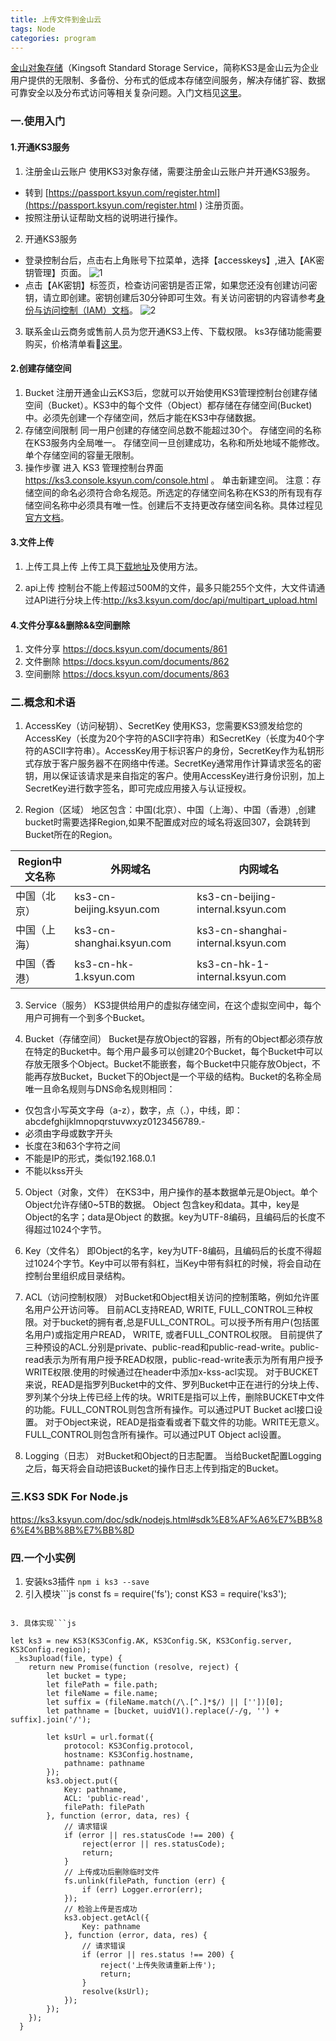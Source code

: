```yaml
---
title: 上传文件到金山云
tags: Node
categories: program
---
```


[金山对象存储](https://www.ksyun.com/proservice/storage_service)（Kingsoft Standard Storage Service，简称KS3是金山云为企业用户提供的无限制、多备份、分布式的低成本存储空间服务，解决存储扩容、数据可靠安全以及分布式访问等相关复杂问题。入门文档见[这里](https://docs.ksyun.com/documents/858)。

<!--more-->
### 一.使用入门

#### 1.开通KS3服务
1. 注册金山云账户
使用KS3对象存储，需要注册金山云账户并开通KS3服务。
* 转到 [https://passport.ksyun.com/register.html](https://passport.ksyun.com/register.html ) 注册页面。
* 按照注册认证帮助文档的说明进行操作。
2. 开通KS3服务
* 登录控制台后，点击右上角账号下拉菜单，选择【accesskeys】,进入【AK密钥管理】页面。
![1](https://resource.ksyun.com/project/cms/fdb82ab59adba76ad27bb785b7cb1fda)
* 点击【AK密钥】标签页，检查访问密钥是否正常，如果您还没有创建访问密钥，请立即创建。密钥创建后30分钟即可生效。有关访问密钥的内容请参考[身份与访问控制（IAM）文档](https://docs.ksyun.com/documents/1376)。
![2](https://resource.ksyun.com/project/cms/02e14263e6fd907fde29858760955588)
3. 联系金山云商务或售前人员为您开通KS3上传、下载权限。
ks3存储功能需要购买，价格清单看👀[这里](https://price.ksyun.com/#!/ks3/price)。

#### 2.创建存储空间
1. Bucket
注册开通金山云KS3后，您就可以开始使用KS3管理控制台创建存储空间（Bucket）。KS3中的每个文件（Object）都存储在存储空间(Bucket)中。必须先创建一个存储空间，然后才能在KS3中存储数据。
2. 存储空间限制
同一用户创建的存储空间总数不能超过30个。
存储空间的名称在KS3服务内全局唯一。
存储空间一旦创建成功，名称和所处地域不能修改。
单个存储空间的容量无限制。
3. 操作步骤
进入 KS3 管理控制台界面 https://ks3.console.ksyun.com/console.html 。
单击新建空间。
注意：存储空间的命名必须符合命名规范。所选定的存储空间名称在KS3的所有现有存储空间名称中必须具有唯一性。创建后不支持更改存储空间名称。具体过程见[官方文档](https://docs.ksyun.com/documents/859)。


#### 3.文件上传
1. 上传工具上传
上传工具[下载地址](https://docs.ksyun.com/documents/894)及使用方法。

2. api上传
控制台不能上传超过500M的文件，最多只能255个文件，大文件请通过API进行分块上传:http://ks3.ksyun.com/doc/api/multipart_upload.html

#### 4.文件分享&&删除&&空间删除
1. 文件分享 https://docs.ksyun.com/documents/861
2. 文件删除 https://docs.ksyun.com/documents/862
3. 空间删除 https://docs.ksyun.com/documents/863

### 二.概念和术语
1. AccessKey（访问秘钥）、SecretKey
使用KS3，您需要KS3颁发给您的AccessKey（长度为20个字符的ASCII字符串）和SecretKey（长度为40个字符的ASCII字符串）。AccessKey用于标识客户的身份，SecretKey作为私钥形式存放于客户服务器不在网络中传递。SecretKey通常用作计算请求签名的密钥，用以保证该请求是来自指定的客户。使用AccessKey进行身份识别，加上SecretKey进行数字签名，即可完成应用接入与认证授权。

2. Region（区域）
地区包含：中国(北京）、中国（上海）、中国（香港）,创建bucket时需要选择Region,如果不配置成对应的域名将返回307，会跳转到Bucket所在的Region。

| Region中文名称 | 外网域名 | 内网域名 |
| --- | --- | --- |
|中国（北京）|ks3-cn-beijing.ksyun.com|ks3-cn-beijing-internal.ksyun.com|
|中国（上海）|ks3-cn-shanghai.ksyun.com|ks3-cn-shanghai-internal.ksyun.com|
|中国（香港）|ks3-cn-hk-1.ksyun.com|ks3-cn-hk-1-internal.ksyun.com|

3. Service（服务）
KS3提供给用户的虚拟存储空间，在这个虚拟空间中，每个用户可拥有一个到多个Bucket。

4. Bucket（存储空间）
Bucket是存放Object的容器，所有的Object都必须存放在特定的Bucket中。每个用户最多可以创建20个Bucket，每个Bucket中可以存放无限多个Object。Bucket不能嵌套，每个Bucket中只能存放Object，不能再存放Bucket，Bucket下的Object是一个平级的结构。Bucket的名称全局唯一且命名规则与DNS命名规则相同：
* 仅包含小写英文字母（a-z），数字，点（.），中线，即： abcdefghijklmnopqrstuvwxyz0123456789.-
* 必须由字母或数字开头
* 长度在3和63个字符之间
* 不能是IP的形式，类似192.168.0.1
* 不能以kss开头

5. Object（对象，文件）
在KS3中，用户操作的基本数据单元是Object。单个Object允许存储0~5TB的数据。 Object 包含key和data。其中，key是Object的名字；data是Object 的数据。key为UTF-8编码，且编码后的长度不得超过1024个字节。

6. Key（文件名）
即Object的名字，key为UTF-8编码，且编码后的长度不得超过1024个字节。Key中可以带有斜杠，当Key中带有斜杠的时候，将会自动在控制台里组织成目录结构。

7. ACL（访问控制权限）
对Bucket和Object相关访问的控制策略，例如允许匿名用户公开访问等。
目前ACL支持READ, WRITE, FULL_CONTROL三种权限。对于bucket的拥有者,总是FULL_CONTROL。可以授予所有用户(包括匿名用户)或指定用户READ， WRITE, 或者FULL_CONTROL权限。
目前提供了三种预设的ACL.分别是private、public-read和public-read-write。public-read表示为所有用户授予READ权限，public-read-write表示为所有用户授予WRITE权限.使用的时候通过在header中添加x-kss-acl实现。
对于BUCKET来说，READ是指罗列Bucket中的文件、罗列Bucket中正在进行的分块上传、罗列某个分块上传已经上传的块。WRITE是指可以上传，删除BUCKET中文件的功能。FULL_CONTROL则包含所有操作。可以通过PUT Bucket acl接口设置。
对于Object来说，READ是指查看或者下载文件的功能。WRITE无意义。FULL_CONTROL则包含所有操作。可以通过PUT Object acl设置。

8. Logging（日志）
对Bucket和Object的日志配置。
当给Bucket配置Logging之后，每天将会自动把该Bucket的操作日志上传到指定的Bucket。

### 三.KS3 SDK For Node.js
https://ks3.ksyun.com/doc/sdk/nodejs.html#sdk%E8%AF%A6%E7%BB%86%E4%BB%8B%E7%BB%8D
### 四.一个小实例
1. 安装ks3插件
`npm i ks3 --save`
2. 引入模块```js
  const fs = require('fs');
  const KS3 = require('ks3');
```

3. 具体实现```js

let ks3 = new KS3(KS3Config.AK, KS3Config.SK, KS3Config.server, KS3Config.region);
 _ks3upload(file, type) {
    return new Promise(function (resolve, reject) {
        let bucket = type;
        let filePath = file.path;
        let fileName = file.name;
        let suffix = (fileName.match(/\.[^.]*$/) || [''])[0];
        let pathname = [bucket, uuidV1().replace(/-/g, '') + suffix].join('/');

        let ksUrl = url.format({
            protocol: KS3Config.protocol,
            hostname: KS3Config.hostname,
            pathname: pathname
        });
        ks3.object.put({
            Key: pathname,
            ACL: 'public-read',
            filePath: filePath
        }, function (error, data, res) {
            // 请求错误
            if (error || res.statusCode !== 200) {
                reject(error || res.statusCode);
                return;
            }
            // 上传成功后删除临时文件
            fs.unlink(filePath, function (err) {
                if (err) Logger.error(err);
            });
            // 检验上传是否成功
            ks3.object.getAcl({
                Key: pathname
            }, function (error, data, res) {
                // 请求错误
                if (error || res.status !== 200) {
                    reject('上传失败请重新上传');
                    return;
                }
                resolve(ksUrl);
            });
        });
    });
  }
```
